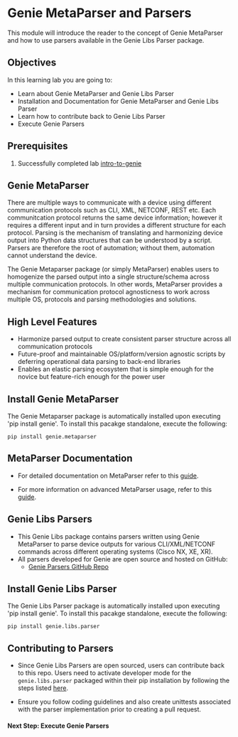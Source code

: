 # Genie MetaParser and Parsers


This module will introduce the reader to the concept of Genie MetaParser and how to use parsers available in the Genie Libs Parser package.


## Objectives

In this learning lab you are going to:

* Learn about Genie MetaParser and Genie Libs Parser
* Installation and Documentation for Genie MetaParser and Genie Libs Parser
* Learn how to contribute back to Genie Libs Parser
* Execute Genie Parsers


## Prerequisites

1. Successfully completed lab [intro-to-genie](https://github.com/CiscoDevNet/pyats-labs/tree/master/labs/intro-to-genie)


## Genie MetaParser

There are multiple ways to communicate with a device using different communication protocols such as CLI, XML, NETCONF, REST etc. Each communitcation protocol returns the same device information; however it requires a different input and in turn provides a different structure for each protocol. Parsing is the mechanism of translating and harmonizing device output into Python data structures that can be understood by a script. Parsers are therefore the root of automation; without them, automation cannot understand the device.

The Genie Metaparser package (or simply MetaParser) enables users to homogenize the parsed output into a single structure/schema across multiple communication protocols. In other words, MetaParser provides a mechanism for communication protocol agnosticness to work across multiple OS, protocols and parsing methodologies and solutions.


## High Level Features

- Harmonize parsed output to create consistent parser structure across all communication protocols
- Future-proof and maintainable OS/platform/version agnostic scripts by deferring operational data parsing to back-end libraries
- Enables an elastic parsing ecosystem that is simple enough for the novice but feature-rich enough for the power user


## Install Genie MetaParser

The Genie Metaparser package is automatically installed upon executing 'pip install genie'. To install this pacakge standalone, execute the following:

```
pip install genie.metaparser
```


## MetaParser Documentation

- For detailed documentation on MetaParser refer to this [guide](https://pubhub.devnetcloud.com/media/pyats-packages/docs/metaparser/index.html).

- For more information on advanced MetaParser usage, refer to this [guide](https://pubhub.devnetcloud.com/media/pyats-packages/docs/metaparser/advanced/introduction.html#advanced-usage).


## Genie Libs Parsers

- This Genie Libs package contains parsers written using Genie MetaParser to parse device outputs for various CLI/XML/NETCONF commands across different operating systems (Cisco NX, XE, XR).
- All parsers developed for Genie are open source and hosted on GitHub:
	* [Genie Parsers GitHub Repo](https://github.com/CiscoTestAutomation/genieparser)


## Install Genie Libs Parser

The Genie Libs Parser package is automatically installed upon executing 'pip install genie'. To install this pacakge standalone, execute the following:

```
pip install genie.libs.parser
```


## Contributing to Parsers

- Since Genie Libs Parsers are open sourced, users can contribute back to this repo. Users need to activate developer mode for the `genie.libs.parser` packaged within their pip installation by following the steps listed [here](https://pubhub.devnetcloud.com/media/pyats-packages/docs/metaparser/advanced/contribute.html#contribute-to-parser-build).

- Ensure you follow coding guidelines and also create unittests associated with the parser implementation prior to creating a pull request.


#### Next Step: Execute Genie Parsers
